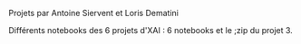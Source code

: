 Projets par Antoine Siervent et Loris Dematini

Différents notebooks des 6 projets d'XAI :
6 notebooks et le ;zip du projet 3.
